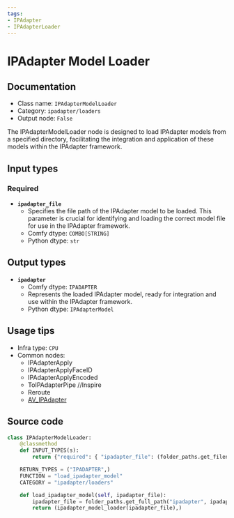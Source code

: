```yaml
---
tags:
- IPAdapter
- IPAdapterLoader
---
```


# IPAdapter Model Loader
## Documentation
- Class name: `IPAdapterModelLoader`
- Category: `ipadapter/loaders`
- Output node: `False`

The IPAdapterModelLoader node is designed to load IPAdapter models from a specified directory, facilitating the integration and application of these models within the IPAdapter framework.
## Input types
### Required
- **`ipadapter_file`**
    - Specifies the file path of the IPAdapter model to be loaded. This parameter is crucial for identifying and loading the correct model file for use in the IPAdapter framework.
    - Comfy dtype: `COMBO[STRING]`
    - Python dtype: `str`
## Output types
- **`ipadapter`**
    - Comfy dtype: `IPADAPTER`
    - Represents the loaded IPAdapter model, ready for integration and use within the IPAdapter framework.
    - Python dtype: `IPAdapterModel`
## Usage tips
- Infra type: `CPU`
- Common nodes:
    - IPAdapterApply
    - IPAdapterApplyFaceID
    - IPAdapterApplyEncoded
    - ToIPAdapterPipe //Inspire
    - Reroute
    - [AV_IPAdapter](../../comfyui-art-venture/Nodes/AV_IPAdapter.md)



## Source code
```python
class IPAdapterModelLoader:
    @classmethod
    def INPUT_TYPES(s):
        return {"required": { "ipadapter_file": (folder_paths.get_filename_list("ipadapter"), )}}

    RETURN_TYPES = ("IPADAPTER",)
    FUNCTION = "load_ipadapter_model"
    CATEGORY = "ipadapter/loaders"

    def load_ipadapter_model(self, ipadapter_file):
        ipadapter_file = folder_paths.get_full_path("ipadapter", ipadapter_file)
        return (ipadapter_model_loader(ipadapter_file),)

```
